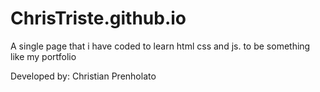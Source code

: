 # ChrisTriste.github.io
A single page that i have coded to learn html css and js.
to be something like my portfolio

Developed by: Christian Prenholato

